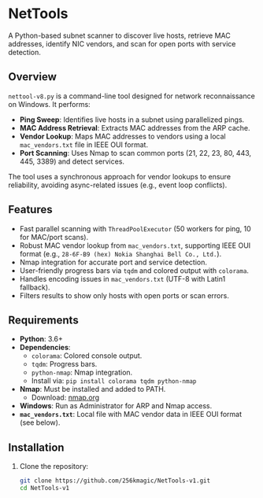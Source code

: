 # NetTools

A Python-based subnet scanner to discover live hosts, retrieve MAC addresses, identify NIC vendors, and scan for open ports with service detection.

## Overview

`nettool-v8.py` is a command-line tool designed for network reconnaissance on Windows. It performs:
- **Ping Sweep**: Identifies live hosts in a subnet using parallelized pings.
- **MAC Address Retrieval**: Extracts MAC addresses from the ARP cache.
- **Vendor Lookup**: Maps MAC addresses to vendors using a local `mac_vendors.txt` file in IEEE OUI format.
- **Port Scanning**: Uses Nmap to scan common ports (21, 22, 23, 80, 443, 445, 3389) and detect services.

The tool uses a synchronous approach for vendor lookups to ensure reliability, avoiding async-related issues (e.g., event loop conflicts).

## Features
- Fast parallel scanning with `ThreadPoolExecutor` (50 workers for ping, 10 for MAC/port scans).
- Robust MAC vendor lookup from `mac_vendors.txt`, supporting IEEE OUI format (e.g., `28-6F-B9 (hex) Nokia Shanghai Bell Co., Ltd.`).
- Nmap integration for accurate port and service detection.
- User-friendly progress bars via `tqdm` and colored output with `colorama`.
- Handles encoding issues in `mac_vendors.txt` (UTF-8 with Latin1 fallback).
- Filters results to show only hosts with open ports or scan errors.

## Requirements
- **Python**: 3.6+
- **Dependencies**:
  - `colorama`: Colored console output.
  - `tqdm`: Progress bars.
  - `python-nmap`: Nmap integration.
  - Install via: `pip install colorama tqdm python-nmap`
- **Nmap**: Must be installed and added to PATH.
  - Download: [nmap.org](https://nmap.org/download.html)
- **Windows**: Run as Administrator for ARP and Nmap access.
- **`mac_vendors.txt`**: Local file with MAC vendor data in IEEE OUI format (see below).

## Installation
1. Clone the repository:
   ```bash
   git clone https://github.com/256kmagic/NetTools-v1.git
   cd NetTools-v1
